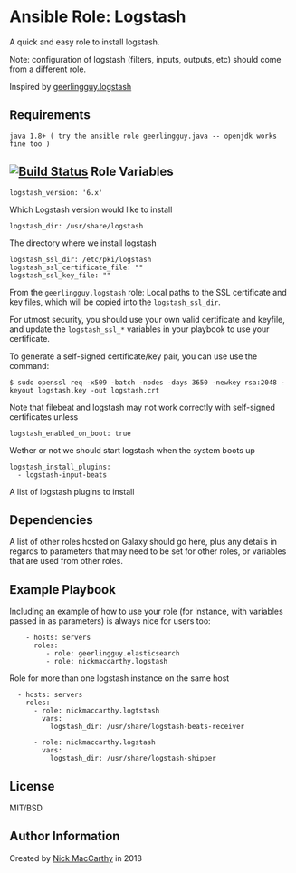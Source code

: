 Ansible Role: Logstash
=========

A quick and easy role to install logstash. 

Note: configuration of logstash (filters, inputs, outputs, etc) should come from a different role.  

Inspired by [geerlingguy.logstash](https://github.com/geerlingguy/ansible-role-logstash)

Requirements
------------

```
java 1.8+ ( try the ansible role geerlingguy.java -- openjdk works fine too )
```
[![Build Status](https://travis-ci.org/nickmaccarthy/ansible-role-logstash.svg?branch=master)](https://travis-ci.org/nickmaccarthy/ansible-role-logstash.svg?branch=master)
Role Variables
--------------
```
logstash_version: '6.x'
```
Which Logstash version would like to install 

```
logstash_dir: /usr/share/logstash
```
The directory where we install logstash 

```
logstash_ssl_dir: /etc/pki/logstash
logstash_ssl_certificate_file: ""
logstash_ssl_key_file: ""
```
From the `geerlingguy.logstash` role:  Local paths to the SSL certificate and key files, which will be copied into the `logstash_ssl_dir`.

For utmost security, you should use your own valid certificate and keyfile, and update the `logstash_ssl_*` variables in your playbook to use your certificate.

To generate a self-signed certificate/key pair, you can use use the command:

    $ sudo openssl req -x509 -batch -nodes -days 3650 -newkey rsa:2048 -keyout logstash.key -out logstash.crt

Note that filebeat and logstash may not work correctly with self-signed certificates unless 

```
logstash_enabled_on_boot: true
```
Wether or not we should start logstash when the system boots up 

```
logstash_install_plugins:
  - logstash-input-beats
```
A list of logstash plugins to install 


Dependencies
------------

A list of other roles hosted on Galaxy should go here, plus any details in regards to parameters that may need to be set for other roles, or variables that are used from other roles.

Example Playbook
----------------

Including an example of how to use your role (for instance, with variables passed in as parameters) is always nice for users too:

```
    - hosts: servers
      roles:
         - role: geerlingguy.elasticsearch
         - role: nickmaccarthy.logstash
```

Role for more than one logstash instance on the same host
```
  - hosts: servers
    roles:
      - role: nickmaccarthy.logtstash
        vars:
          logstash_dir: /usr/share/logstash-beats-receiver 

      - role: nickmaccarthy.logstash
        vars:
          logstash_dir: /usr/share/logstash-shipper 
```
License
-------

MIT/BSD

Author Information
------------------

Created by [Nick MacCarthy](http://nickmaccarthy.com) in 2018 
